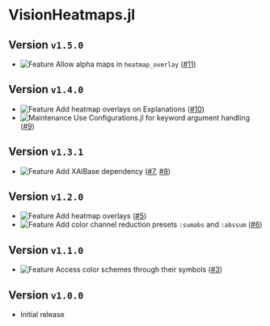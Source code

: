 # VisionHeatmaps.jl
## Version `v1.5.0`
* ![Feature][badge-feature] Allow alpha maps in `heatmap_overlay` ([#11][pr-11])

## Version `v1.4.0`
* ![Feature][badge-feature] Add heatmap overlays on Explanations ([#10][pr-10])
* ![Maintenance][badge-maintenance] Use Configurations.jl for keyword argument handling ([#9][pr-9])

## Version `v1.3.1`
* ![Feature][badge-feature] Add XAIBase dependency ([#7][pr-7], [#8][pr-8])

## Version `v1.2.0`
* ![Feature][badge-feature] Add heatmap overlays ([#5][pr-5])
* ![Feature][badge-feature] Add color channel reduction presets `:sumabs` and `:abssum` ([#6][pr-6]) 

## Version `v1.1.0`
* ![Feature][badge-feature] Access color schemes through their symbols ([#3][pr-3])

## Version `v1.0.0`
* Initial release

[pr-11]: https://github.com/Julia-XAI/VisionHeatmaps.jl/pull/11
[pr-10]: https://github.com/Julia-XAI/VisionHeatmaps.jl/pull/10
[pr-9]: https://github.com/Julia-XAI/VisionHeatmaps.jl/pull/9
[pr-8]: https://github.com/Julia-XAI/VisionHeatmaps.jl/pull/8
[pr-7]: https://github.com/Julia-XAI/VisionHeatmaps.jl/pull/7
[pr-6]: https://github.com/Julia-XAI/VisionHeatmaps.jl/pull/6
[pr-5]: https://github.com/Julia-XAI/VisionHeatmaps.jl/pull/5
[pr-3]: https://github.com/Julia-XAI/VisionHeatmaps.jl/pull/3

<!--
# Badges
![BREAKING][badge-breaking]
![Deprecation][badge-deprecation]
![Feature][badge-feature]
![Enhancement][badge-enhancement]
![Bugfix][badge-bugfix]
![Experimental][badge-experimental]
![Maintenance][badge-maintenance]
![Documentation][badge-docs]
-->

[badge-breaking]: https://img.shields.io/badge/BREAKING-red.svg
[badge-deprecation]: https://img.shields.io/badge/deprecation-orange.svg
[badge-feature]: https://img.shields.io/badge/feature-green.svg
[badge-enhancement]: https://img.shields.io/badge/enhancement-blue.svg
[badge-bugfix]: https://img.shields.io/badge/bugfix-purple.svg
[badge-security]: https://img.shields.io/badge/security-black.svg
[badge-experimental]: https://img.shields.io/badge/experimental-lightgrey.svg
[badge-maintenance]: https://img.shields.io/badge/maintenance-gray.svg
[badge-docs]: https://img.shields.io/badge/docs-orange.svg